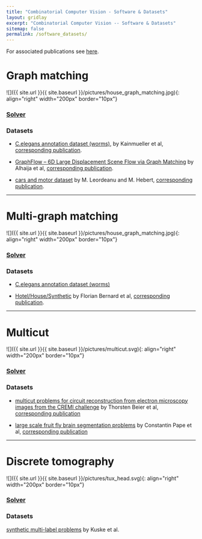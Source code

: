 ```yaml
---
title: "Combinatorial Computer Vision - Software & Datasets"
layout: gridlay
excerpt: "Combinatorial Computer Vision -- Software & Datasets"
sitemap: false
permalink: /software_datasets/
---
```


For associated publications see [here](../publications).

# Graph matching
![]({{ site.url }}{{ site.baseurl }}/pictures/house_graph_matching.jpg){: align="right" width="200px" border="10px"}

### [Solver](https://github.com/pawelswoboda/LPMP)

### Datasets

* [C.elegans annotation dataset (worms)](https://datarep.app.ist.ac.at/57/1/wormMatchingProblems.zip), 
by Kainmueller et al, [corresponding publication](http://dx.doi.org/10.1007/978-3-319-10404-1_11).

* [GraphFlow – 6D Large Displacement Scene Flow via Graph Matching](https://datarep.app.ist.ac.at/id/eprint/82) by Alhaija et al, [corresponding publication](https://link.springer.com/chapter/10.1007/978-3-319-24947-6_23).

* [cars and motor dataset](https://datasets.d2.mpi-inf.mpg.de/discrete_cv_problems/car_motor_graph_matching.zip) by M. Leordeanu and M. Hebert, [corresponding publication](https://ieeexplore.ieee.org/document/5206533/).

---

# Multi-graph matching
![]({{ site.url }}{{ site.baseurl }}/pictures/house_graph_matching.jpg){: align="right" width="200px" border="10px"}

### [Solver](https://github.com/pawelswoboda/LPMP)

### Datasets

* [C.elegans annotation dataset (worms)](https://datasets.d2.mpi-inf.mpg.de/discrete_cv_problems/worms_mgm.zip)

* [Hotel/House/Synthetic](https://datasets.d2.mpi-inf.mpg.de/discrete_cv_problems/hotel_house_synthetic_mgm.zip) by Florian Bernard et al, [corresponding publication](https://arxiv.org/pdf/1711.10733.pdf).

---

# Multicut
![]({{ site.url }}{{ site.baseurl }}/pictures/multicut.svg){: align="right" width="200px" border="10px"}

### [Solver](https://github.com/pawelswoboda/LPMP)

### Datasets

* [multicut problems for circuit reconstruction from electron microscopy images from the CREMI challenge](https://datasets.d2.mpi-inf.mpg.de/discrete_cv_problems/CREMI_multicut_nature_methods.zip) by Thorsten Beier et al, [corresponding publication](https://www.nature.com/articles/nmeth.4151)

* [large scale fruit fly brain segmentation problems](https://datasets.d2.mpi-inf.mpg.de/discrete_cv_problems/fruit_fly_brain_segmentation_Pape.zip) by Constantin Pape et al, [corresponding publication](http://openaccess.thecvf.com/content_ICCV_2017_workshops/papers/w1/Pape_Solving_Large_Multicut_ICCV_2017_paper.pdf)

---

# Discrete tomography
![]({{ site.url }}{{ site.baseurl }}/pictures/tux_head.svg){: align="right" width="200px" border="10px"}

### [Solver](https://github.com/pawelswoboda/LP_MP-Discrete-tomography)

### Datasets

[synthetic multi-label problems](https://datarep.app.ist.ac.at/46/1/discrete_tomography_synthetic.zip)
by Kuske et al.

